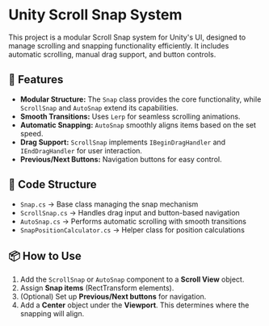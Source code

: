 <!DOCTYPE html>
<html lang="en">

<body> 
    <h1>Unity Scroll Snap System</h1>
    <p>This project is a modular Scroll Snap system for Unity's UI, designed to manage scrolling and snapping functionality efficiently. It includes automatic scrolling, manual drag support, and button controls.</p>
    <h2>🚀 Features</h2>
    <ul>
        <li><strong>Modular Structure:</strong> The <code>Snap</code> class provides the core functionality, while <code>ScrollSnap</code> and <code>AutoSnap</code> extend its capabilities.</li>
        <li><strong>Smooth Transitions:</strong> Uses <code>Lerp</code> for seamless scrolling animations.</li>
        <li><strong>Automatic Snapping:</strong> <code>AutoSnap</code> smoothly aligns items based on the set speed.</li>
        <li><strong>Drag Support:</strong> <code>ScrollSnap</code> implements <code>IBeginDragHandler</code> and <code>IEndDragHandler</code> for user interaction.</li>
        <li><strong>Previous/Next Buttons:</strong> Navigation buttons for easy control.</li>
    </ul>
    <h2>📂 Code Structure</h2>
    <ul>
        <li><code>Snap.cs</code> → Base class managing the snap mechanism</li>
        <li><code>ScrollSnap.cs</code> → Handles drag input and button-based navigation</li>
        <li><code>AutoSnap.cs</code> → Performs automatic scrolling with smooth transitions</li>
        <li><code>SnapPositionCalculator.cs</code> → Helper class for position calculations</li>
    </ul>
    <h2>📦 How to Use</h2>
    <ol>
        <li>Add the <code>ScrollSnap</code> or <code>AutoSnap</code> component to a <strong>Scroll View</strong> object.</li>
        <li>Assign <strong>Snap items</strong> (RectTransform elements).</li>
        <li>(Optional) Set up <strong>Previous/Next buttons</strong> for navigation.</li>
        <li>Add a <strong>Center</strong> object under the <strong>Viewport</strong>. This determines where the snapping will align.</li>
    </ol> 

</body>
</html>
